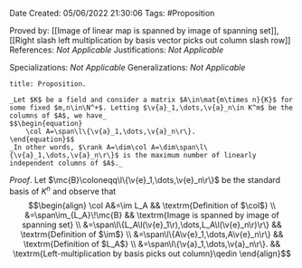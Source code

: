 <div class="topSpace"></div>

Date Created: 05/06/2022 21:30:06
Tags: #Proposition

Proved by: [[Image of linear map is spanned by image of spanning set]], [[Right slash left multiplication by basis vector picks out column slash row]]
References: _Not Applicable_
Justifications: _Not Applicable_

Specializations: _Not Applicable_
Generalizations: _Not Applicable_

``` ad-Proposition
title: Proposition.

_Let $K$ be a field and consider a matrix $A\in\mat{m\times n}{K}$ for some fixed $m,n\in\N^+$. Letting $\v{a}_1,\dots,\v{a}_n\in K^m$ be the columns of $A$, we have_
$$\begin{equation}
    \col A=\span\l\{\v{a}_1,\dots,\v{a}_n\r\}.
\end{equation}$$
_In other words, $\rank A=\dim\col A=\dim\span\l\{\v{a}_1,\dots,\v{a}_n\r\}$ is the maximum number of linearly independent columns of $A$._

```

_Proof_. Let $\mc{B}\coloneqq\l\{\v{e}_1,\dots,\v{e}_n\r\}$ be the standard basis of $K^n$ and observe that
$$\begin{align}
    \col A&=\im L_A && \textrm{Definition of $\col$} \\
    &=\span\im_{L_A}\!\mc{B} && \textrm{Image is spanned by image of spanning set} \\
    &=\span\l\{L_A\l(\v{e}_1\r),\dots,L_A\l(\v{e}_n\r)\r\} && \textrm{Definition of $\im$} \\
    &=\span\l\{A\v{e}_1,\dots,A\v{e}_n\r\} && \textrm{Definition of $L_A$} \\
    &=\span\l\{\v{a}_1,\dots,\v{a}_n\r\}. && \textrm{Left-multiplication by basis picks out column}\qedin
\end{align}$$
